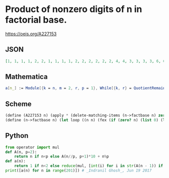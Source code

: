 # Product of nonzero digits of n in factorial base\.
https://oeis.org/A227153
## JSON
```JSON
[1, 1, 1, 1, 2, 2, 1, 1, 1, 1, 2, 2, 2, 2, 2, 2, 4, 4, 3, 3, 3, 3, 6, 6, 1, 1, 1, 1, 2, 2, 1, 1, 1, 1, 2, 2, 2, 2, 2, 2, 4, 4, 3, 3, 3, 3, 6, 6, 2, 2, 2, 2, 4, 4, 2, 2, 2, 2, 4, 4, 4, 4, 4, 4, 8, 8, 6, 6, 6, 6, 12, 12, 3, 3, 3, 3, 6, 6, 3, 3, 3, 3, 6, 6, 6, 6, 6, 6]
```
## Mathematica
```Mathematica
a[n_] := Module[{k = n, m = 2, r, p = 1}, While[{k, r} = QuotientRemainder[k, m]; k != 0|| r != 0, If[r > 0, p *= r]; m++]; p]; Array[a, 100, 0] (* _Amiram Eldar_, Feb 07 2024 *)
```
## Scheme
```Scheme
(define (A227153 n) (apply * (delete-matching-items (n->factbase n) zero?)))
(define (n->factbase n) (let loop ((n n) (fex (if (zero? n) (list 0) (list))) (i 2)) (cond ((zero? n) fex) (else (loop (floor->exact (/ n i)) (cons (modulo n i) fex) (1+ i))))))
```
## Python
```Python
from operator import mul
def A(n, p=2):
    return n if n<p else A(n//p, p+1)*10 + n%p
def a(n):
    return 1 if n<2 else reduce(mul, [int(i) for i in str(A(n - 1)) if i!="0"])
print([a(n) for n in range(201)]) # _Indranil Ghosh_, Jun 19 2017
```
